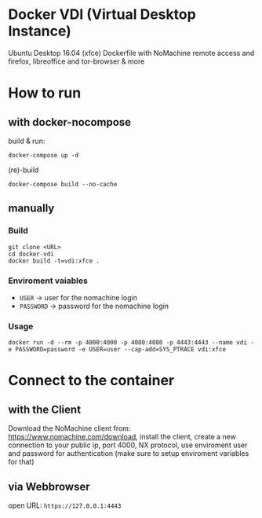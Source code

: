 # Docker VDI (Virtual Desktop Instance)
Ubuntu Desktop 16.04 (xfce) Dockerfile with NoMachine remote access and firefox, libreoffice and tor-browser & more

# How to run
## with docker-nocompose
build & run:
```
docker-compose up -d
```

(re)-build
```
docker-compose build --no-cache
```

## manually
### Build

```
git clone <URL>
cd docker-vdi
docker build -t=vdi:xfce .
```


### Enviroment vaiables
* `USER` -> user for the nomachine login
* `PASSWORD` -> password for the nomachine login

### Usage

```
docker run -d --rm -p 4000:4000 -p 4080:4080 -p 4443:4443 --name vdi -e PASSWORD=password -e USER=user --cap-add=SYS_PTRACE vdi:xfce
```


# Connect to the container
## with the Client
Download the NoMachine client from: https://www.nomachine.com/download, install the client, create a new connection to your public ip, port 4000, NX protocol, use enviroment user and password for authentication (make sure to setup enviroment variables for that)

## via Webbrowser
open URL: `https://127.0.0.1:4443`
